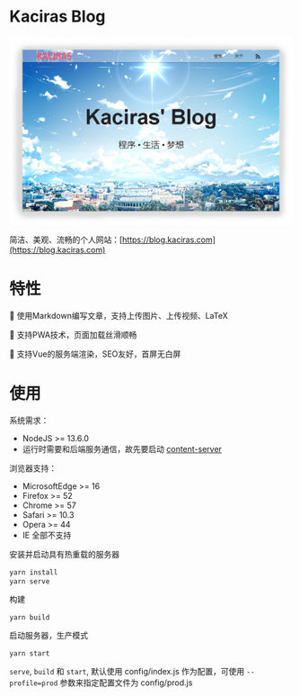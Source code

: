 # Kaciras Blog

![Screenshot](https://github.com/kaciras-blog/website/raw/master/screenshot.png)

简洁、美观、流畅的个人网站：[https://blog.kaciras.com](https://blog.kaciras.com)

# 特性

📝  使用Markdown编写文章，支持上传图片、上传视频、LaTeX

🚀  支持PWA技术，页面加载丝滑顺畅

🌱  支持Vue的服务端渲染，SEO友好，首屏无白屏

# 使用

系统需求：

* NodeJS >= 13.6.0
* 运行时需要和后端服务通信，故先要启动 [content-server](https://github.com/kaciras-blog/content-server)

浏览器支持：
* MicrosoftEdge >= 16
* Firefox >= 52
* Chrome >= 57
* Safari >= 10.3
* Opera >= 44
* IE 全部不支持

安装并启动具有热重载的服务器

```shell script
yarn install
yarn serve
```

构建

```shell script
yarn build
```

启动服务器，生产模式

```shell script
yarn start
```

`serve`, `build` 和 `start`, 默认使用 config/index.js 作为配置，可使用 `--profile=prod` 参数来指定配置文件为 config/prod.js


